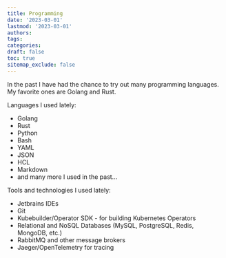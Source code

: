```yaml
---
title: Programming
date: '2023-03-01'
lastmod: '2023-03-01'
authors:
tags:
categories:
draft: false
toc: true
sitemap_exclude: false
---
```


<div class="bg-secondary-bg rounded px-6 py-6">

In the past I have had the chance to try out many programming languages. My favorite ones are Golang and Rust.

<!--more-->

Languages I used lately:

- Golang
- Rust
- Python
- Bash
- YAML
- JSON
- HCL
- Markdown
- and many more I used in the past...

Tools and technologies I used lately:

- Jetbrains IDEs
- Git
- Kubebuilder/Operator SDK - for building Kubernetes Operators
- Relational and NoSQL Databases (MySQL, PostgreSQL, Redis, MongoDB, etc.)
- RabbitMQ and other message brokers
- Jaeger/OpenTelemetry for tracing

</div>
